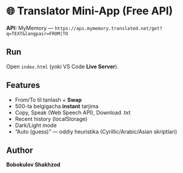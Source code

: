 # 🌐 Translator Mini-App (Free API)
**API:** MyMemory — `https://api.mymemory.translated.net/get?q=TEXT&langpair=FROM|TO`

## Run
Open `index.html` (yoki VS Code **Live Server**).

## Features
- From/To til tanlash + **Swap**
- 500-ta belgigacha **instant** tarjima
- Copy, Speak (Web Speech API), Download .txt
- Recent history (localStorage)
- Dark/Light mode
- “Auto (guess)” — oddiy heuristika (Cyrillic/Arabic/Asian skriptlari)


## Author
**Bobokulov Shakhzod**


